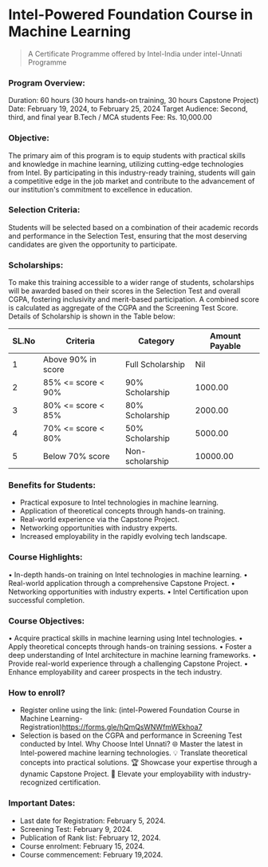 # Intel-Powered Foundation Course in Machine Learning
> A Certificate Programme offered by Intel-India under intel-Unnati Programme

### Program Overview:

Duration: 60 hours (30 hours hands-on training, 30 hours Capstone Project)
Date: February 19, 2024, to February 25, 2024
Target Audience: Second, third, and final year B.Tech / MCA students
Fee: Rs. 10,000.00
### Objective:
The primary aim of this program is to equip students with practical skills and knowledge in machine learning, utilizing cutting-edge technologies from Intel. By participating in this industry-ready training, students will gain a competitive edge in the job market and contribute to the advancement of our institution's commitment to excellence in education.

### Selection Criteria:
Students will be selected based on a combination of their academic records and performance in the Selection Test, ensuring that the most deserving candidates are given the opportunity to participate.

### Scholarships:
To make this training accessible to a wider range of students, scholarships will be awarded based on their scores in the Selection Test and overall CGPA, fostering inclusivity and merit-based participation. A combined score is calculated as aggregate of the CGPA and the Screening Test Score. Details of Scholarship is shown in the Table below:


| SL.No | Criteria             | Category           | Amount Payable |
|-------|----------------------|--------------------|-----------------|
| 1     | Above 90% in score   | Full Scholarship   | Nil             |
| 2     | 85% <= score < 90%  | 90% Scholarship    | 1000.00         |
| 3     | 80% <= score < 85%   | 80% Scholarship    | 2000.00         |
| 4     | 70% <= score < 80%   | 50% Scholarship    | 5000.00         |
| 5     | Below 70% score      | Non-scholarship    | 10000.00        |

### Benefits for Students:

* Practical exposure to Intel technologies in machine learning.
* Application of theoretical concepts through hands-on training.
* Real-world experience via the Capstone Project.
* Networking opportunities with industry experts.
* Increased employability in the rapidly evolving tech landscape.

### Course Highlights:
•	In-depth hands-on training on Intel technologies in machine learning.
•	Real-world application through a comprehensive Capstone Project.
•	Networking opportunities with industry experts.
•	Intel Certification upon successful completion.

### Course Objectives:
•	Acquire practical skills in machine learning using Intel technologies.
•	Apply theoretical concepts through hands-on training sessions.
•	Foster a deep understanding of Intel architecture in machine learning frameworks.
•	Provide real-world experience through a challenging Capstone Project.
•	Enhance employability and career prospects in the tech industry.

### How to enroll?
* 	Register online using the link: (intel-Powered Foundation Course in Machine Learning- Registration)<https://forms.gle/hQmQsWNWfmWEkhoa7>
* 	Selection is based on the CGPA and performance in Screening Test conducted by Intel.
Why Choose Intel Unnati?
🌐 Master the latest in Intel-powered machine learning technologies.
💡 Translate theoretical concepts into practical solutions.
🏆 Showcase your expertise through a dynamic Capstone Project.
🚀 Elevate your employability with industry-recognized certification.

### Important Dates:

* Last date for Registration: February 5, 2024.
* Screening Test: February 9, 2024.
* Publication of Rank list: February 12, 2024.
* Course enrolment: February 15, 2024.
* Course commencement: February 19,2024.
